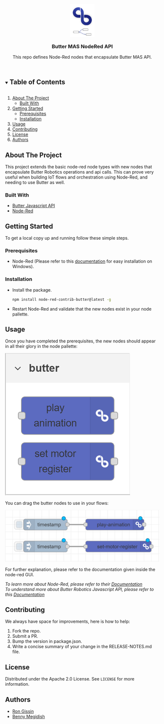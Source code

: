 <!-- PROJECT LOGO -->
<br />
<p align="center" style="margin-bottom: -6px">
  <a href="https://github.com/butter-robotics/Butter.MAS.NodeRed/">
    <img src="nodes/icons/butter-node-red-logo.png" alt="Logo" width="80" height="108">
  </a>

  <h3 align="center">Butter MAS NodeRed API</h3>

  <p align="center">
    This repo defines Node-Red nodes that encapsulate Butter MAS API.
    <br />
    <br />
  </p>
</p>


<!-- TABLE OF CONTENTS -->
<details open="open">
  <summary><h2 style="display: inline-block">Table of Contents</h2></summary>
  <ol>
    <li>
      <a href="#about-the-project">About The Project</a>
      <ul>
        <li><a href="#built-with">Built With</a></li>
      </ul>
    </li>
    <li>
      <a href="#getting-started">Getting Started</a>
      <ul>
        <li><a href="#prerequisites">Prerequisites</a></li>
        <li><a href="#installation">Installation</a></li>
      </ul>
    </li>
    <li><a href="#usage">Usage</a></li>
    <li><a href="#contributing">Contributing</a></li>
    <li><a href="#license">License</a></li>
    <li><a href="#authors">Authors</a></li>
  </ol>
</details>


<!-- ABOUT THE PROJECT -->
## About The Project

This project extends the basic node-red node types with new nodes that encapsulate Butter Robotics operations and api calls.
This can prove very useful when building IoT flows and orchestration using Node-Red, and needing to use Butter as well.


### Built With

* [Butter Javascript API](https://github.com/butter-robotics/Butter.MAS.JavascriptAPI)
* [Node-Red](https://nodered.org/)


<!-- GETTING STARTED -->
## Getting Started

To get a local copy up and running follow these simple steps.


### Prerequisites

* Node-Red
  (Please refer to this [documentation](https://nodered.org/docs/getting-started/windows) for easy installation on Windows).


### Installation

* Install the package.
  ```sh
  npm install node-red-contrib-butter@latest -g
  ```
* Restart Node-Red and validate that the new nodes exist in your node pallette.


<!-- USAGE EXAMPLES -->
## Usage

Once you have completed the prerequisites, the new nodes should appear in all their glory in the node pallette:

![pallette pic](assets/pallete-example.png?raw=true)

You can drag the butter nodes to use in your flows:

![flow pic](assets/flow-example.png?raw=true)

For further explanation, please refer to the documentation given inside the node-red GUI.


_To learn more about Node-Red, please refer to their [Documentation](https://nodered.org/docs/)_\
_To understand more about Butter Robotics Javascript API, please refer to this [Documentation](https://github.com/butter-robotics/Butter.MAS.JavascriptAPI)_

<!-- CONTRIBUTING -->
## Contributing

We always have space for improvements, here is how to help:

1) Fork the repo.
2) Submit a PR.
3) Bump the version in package.json.
4) Write a concise summary of your change in the RELEASE-NOTES.md file. 

<!-- LICENSE -->
## License

Distributed under the Apache 2.0 License. See `LICENSE` for more information.

## Authors

* [Ron Gissin](https://github.com/RonGissin)
* [Benny Megidish](https://github.com/bennymeg)



